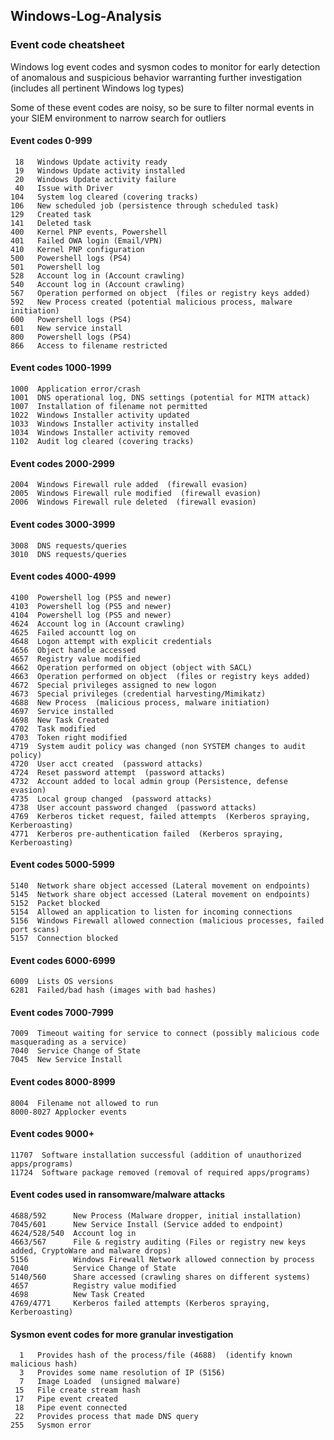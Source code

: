 ## Windows-Log-Analysis

### Event code cheatsheet

Windows log event codes and sysmon codes to monitor for early detection of anomalous and suspicious behavior warranting further investigation (includes
all pertinent Windows log types)

Some of these event codes are noisy, so be sure to filter normal events in your SIEM environment to narrow search for outliers

#### Event codes 0-999
``` 
 18   Windows Update activity ready
 19   Windows Update activity installed
 20   Windows Update activity failure
 40   Issue with Driver
104   System log cleared (covering tracks)
106   New scheduled job (persistence through scheduled task)
129   Created task 
141   Deleted task
400   Kernel PNP events, Powershell
401   Failed OWA login (Email/VPN)  
410   Kernel PNP configuration
500   Powershell logs (PS4)
501   Powershell log 
528   Account log in (Account crawling)
540   Account log in (Account crawling)
567   Operation performed on object  (files or registry keys added)
592   New Process created (potential malicious process, malware initiation)
600   Powershell logs (PS4)
601   New service install
800   Powershell logs (PS4)
866   Access to filename restricted
```

#### Event codes 1000-1999
```
1000  Application error/crash
1001  DNS operational log, DNS settings (potential for MITM attack)
1007  Installation of filename not permitted
1022  Windows Installer activity updated
1033  Windows Installer activity installed
1034  Windows Installer activity removed 
1102  Audit log cleared (covering tracks)
```

#### Event codes 2000-2999
```
2004  Windows Firewall rule added  (firewall evasion)
2005  Windows Firewall rule modified  (firewall evasion)
2006  Windows Firewall rule deleted  (firewall evasion)
```

#### Event codes 3000-3999
```
3008  DNS requests/queries
3010  DNS requests/queries
```
#### Event codes 4000-4999
```
4100  Powershell log (PS5 and newer)
4103  Powershell log (PS5 and newer)
4104  Powershell log (PS5 and newer)
4624  Account log in (Account crawling)
4625  Failed accountt log on
4648  Logon attempt with explicit credentials
4656  Object handle accessed
4657  Registry value modified
4662  Operation performed on object (object with SACL)
4663  Operation performed on object  (files or registry keys added)
4672  Special privileges assigned to new logon
4673  Special privileges (credential harvesting/Mimikatz)
4688  New Process  (malicious process, malware initiation)
4697  Service installed
4698  New Task Created
4702  Task modified
4703  Token right modified
4719  System audit policy was changed (non SYSTEM changes to audit policy)
4720  User acct created  (password attacks)
4724  Reset password attempt  (password attacks)
4732  Account added to local admin group (Persistence, defense evasion)
4735  Local group changed  (password attacks)
4738  User account password changed  (password attacks)
4769  Kerberos ticket request, failed attempts  (Kerberos spraying, Kerberoasting)
4771  Kerberos pre-authentication failed  (Kerberos spraying, Kerberoasting)
```

#### Event codes 5000-5999
```
5140  Network share object accessed (Lateral movement on endpoints)
5145  Network share object accessed (Lateral movement on endpoints)
5152  Packet blocked
5154  Allowed an application to listen for incoming connections
5156  Windows Firewall allowed connection (malicious processes, failed port scans)
5157  Connection blocked
```

#### Event codes 6000-6999
```
6009  Lists OS versions
6281  Failed/bad hash (images with bad hashes)
```

#### Event codes 7000-7999
```
7009  Timeout waiting for service to connect (possibly malicious code masquerading as a service)
7040  Service Change of State
7045  New Service Install
```

#### Event codes 8000-8999
```
8004  Filename not allowed to run
8000-8027 Applocker events
```

#### Event codes 9000+
```
11707  Software installation successful (addition of unauthorized apps/programs)
11724  Software package removed (removal of required apps/programs)
```

#### Event codes used in ransomware/malware attacks
```
4688/592      New Process (Malware dropper, initial installation)
7045/601      New Service Install (Service added to endpoint) 
4624/528/540  Account log in 
4663/567      File & registry auditing (Files or registry new keys added, CryptoWare and malware drops)
5156          Windows Firewall Network allowed connection by process
7040          Service Change of State 
5140/560      Share accessed (crawling shares on different systems)
4657          Registry value modified
4698          New Task Created 
4769/4771     Kerberos failed attempts (Kerberos spraying, Kerberoasting)
```
 
#### Sysmon event codes for more granular investigation
```
  1   Provides hash of the process/file (4688)  (identify known malicious hash)
  3   Provides some name resolution of IP (5156)
  7   Image Loaded  (unsigned malware)
 15   File create stream hash
 17   Pipe event created
 18   Pipe event connected
 22   Provides process that made DNS query
255   Sysmon error
```
